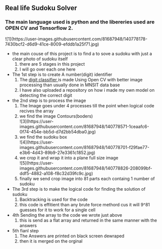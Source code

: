## Real life Sudoku Solver 
<h3> The main language used is python and the libereries used are OPEN CV and Tensorflow 2.</h3>
![1](https://user-images.githubusercontent.com/81687948/140778178-7430bcf2-d6d9-41ce-8009-efddb1a25f71.jpg)
  <ul>
    <li> the main couse of this project is to find a to sove a sudoku with just a clear photo of sudoku itself
      <ol>
          <li>there are 5 stages in this project
          <li>I will go over each one here
      </ol>
    <li>The 1st step is to create A number(digit) identifier
      <ol>
        <li>The <a href="https://github.com/Anurag-2000/digit_reco">digit classifier </a>is made Using Open CV with better image processing than usually done in MNSIT data base
        <li>I have also uploaded a repository on how i made my own model on detecting the correct digit
      </ol>
    <li>the 2nd step is to process the image
      <ol>
        <li>The Image goes under 4 processes till the point when logical code recives the array
        <li>we find the image Contours(boders)</li>
![3](https://user-images.githubusercontent.com/81687948/140778571-1ceaafc6-0f74-454e-bb5d-d7d2bb54dba0.jpg)
        <li>we find the sudoku box</li>
![4](https://user-images.githubusercontent.com/81687948/140778701-f29fae77-e3b6-4d43-89b9-27e3361c1852.jpg)
        <li>we crop it and wrap it into a plane full size image</li>
![5](https://user-images.githubusercontent.com/81687948/140778826-208099bf-ddf5-4882-a108-f8c32d39fc9c.jpg)
        <li>finally we send crop image into 81 parts each containg 1 number of sudoku</li>
      </ol>
    <li>The 3rd step is to make the logical code for finding the solution of sudoku
      <ol>
        <li>Backtracking is used for the code 
        <li>this code is effitient than any brute force methord cus it will 9^81 guesses for it to work for a single cell
      </ol>
     <li>4th Sending the array to the code we wrote just above
        <ol>
          <li>this is send as a flat array and returned in the same manner with the answers
       </ol>
     <li>5th fianl step 
       <ol>
         <li>The Answers are printed on black screen dewraped
         <li> then it is merged on the orginal 
       </ol>
  </ul>
